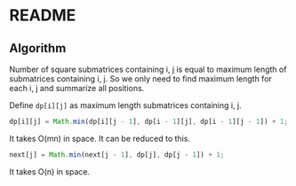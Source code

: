 # README

## Algorithm

Number of square submatrices containing i, j is equal to maximum length of submatrices containing i, j. So we only need to find maximum length for each i, j and summarize all positions.

Define `dp[i][j]` as maximum length submatrices containing i, j.

```js
dp[i][j] = Math.min(dp[i][j - 1], dp[i - 1][j], dp[i - 1][j - 1]) + 1;
```

It takes O(mn) in space. It can be reduced to this.

```js
next[j] = Math.min(next[j - 1], dp[j], dp[j - 1]) + 1;
```

It takes O(n) in space.
